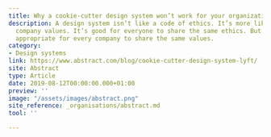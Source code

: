 ```yaml
---
title: Why a cookie-cutter design system won’t work for your organization
description: A design system isn’t like a code of ethics. It’s more like a set of
  company values. It’s good for everyone to share the same ethics. But it’s not necessarily
  appropriate for every company to share the same values.
category:
- Design systems
link: https://www.abstract.com/blog/cookie-cutter-design-system-lyft/
site: Abstract
type: Article
date: 2019-08-12T00:00:00.000+01:00
preview: ''
image: "/assets/images/abstract.png"
site_reference: _organisations/abstract.md
tool: ''

---
```

